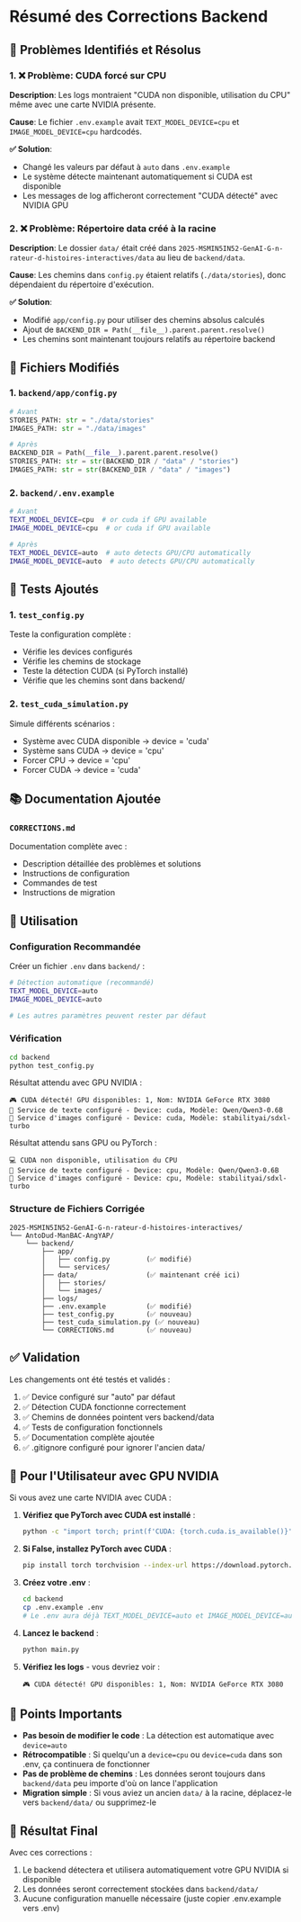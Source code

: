 # Résumé des Corrections Backend

## 🎯 Problèmes Identifiés et Résolus

### 1. ❌ Problème: CUDA forcé sur CPU
**Description**: Les logs montraient "CUDA non disponible, utilisation du CPU" même avec une carte NVIDIA présente.

**Cause**: Le fichier `.env.example` avait `TEXT_MODEL_DEVICE=cpu` et `IMAGE_MODEL_DEVICE=cpu` hardcodés.

**✅ Solution**: 
- Changé les valeurs par défaut à `auto` dans `.env.example`
- Le système détecte maintenant automatiquement si CUDA est disponible
- Les messages de log afficheront correctement "CUDA détecté" avec NVIDIA GPU

### 2. ❌ Problème: Répertoire data créé à la racine
**Description**: Le dossier `data/` était créé dans `2025-MSMIN5IN52-GenAI-G-n-rateur-d-histoires-interactives/data` au lieu de `backend/data`.

**Cause**: Les chemins dans `config.py` étaient relatifs (`./data/stories`), donc dépendaient du répertoire d'exécution.

**✅ Solution**:
- Modifié `app/config.py` pour utiliser des chemins absolus calculés
- Ajout de `BACKEND_DIR = Path(__file__).parent.parent.resolve()`
- Les chemins sont maintenant toujours relatifs au répertoire backend

## 📝 Fichiers Modifiés

### 1. `backend/app/config.py`
```python
# Avant
STORIES_PATH: str = "./data/stories"
IMAGES_PATH: str = "./data/images"

# Après
BACKEND_DIR = Path(__file__).parent.parent.resolve()
STORIES_PATH: str = str(BACKEND_DIR / "data" / "stories")
IMAGES_PATH: str = str(BACKEND_DIR / "data" / "images")
```

### 2. `backend/.env.example`
```bash
# Avant
TEXT_MODEL_DEVICE=cpu  # or cuda if GPU available
IMAGE_MODEL_DEVICE=cpu  # or cuda if GPU available

# Après
TEXT_MODEL_DEVICE=auto  # auto detects GPU/CPU automatically
IMAGE_MODEL_DEVICE=auto  # auto detects GPU/CPU automatically
```

## 🧪 Tests Ajoutés

### 1. `test_config.py`
Teste la configuration complète :
- Vérifie les devices configurés
- Vérifie les chemins de stockage
- Teste la détection CUDA (si PyTorch installé)
- Vérifie que les chemins sont dans backend/

### 2. `test_cuda_simulation.py`
Simule différents scénarios :
- Système avec CUDA disponible → device = 'cuda'
- Système sans CUDA → device = 'cpu'
- Forcer CPU → device = 'cpu'
- Forcer CUDA → device = 'cuda'

## 📚 Documentation Ajoutée

### `CORRECTIONS.md`
Documentation complète avec :
- Description détaillée des problèmes et solutions
- Instructions de configuration
- Commandes de test
- Instructions de migration

## 🚀 Utilisation

### Configuration Recommandée

Créer un fichier `.env` dans `backend/` :

```bash
# Détection automatique (recommandé)
TEXT_MODEL_DEVICE=auto
IMAGE_MODEL_DEVICE=auto

# Les autres paramètres peuvent rester par défaut
```

### Vérification

```bash
cd backend
python test_config.py
```

Résultat attendu avec GPU NVIDIA :
```
🎮 CUDA détecté! GPU disponibles: 1, Nom: NVIDIA GeForce RTX 3080
🔧 Service de texte configuré - Device: cuda, Modèle: Qwen/Qwen3-0.6B
🎨 Service d'images configuré - Device: cuda, Modèle: stabilityai/sdxl-turbo
```

Résultat attendu sans GPU ou PyTorch :
```
💻 CUDA non disponible, utilisation du CPU
🔧 Service de texte configuré - Device: cpu, Modèle: Qwen/Qwen3-0.6B
🎨 Service d'images configuré - Device: cpu, Modèle: stabilityai/sdxl-turbo
```

### Structure de Fichiers Corrigée

```
2025-MSMIN5IN52-GenAI-G-n-rateur-d-histoires-interactives/
└── AntoDud-ManBAC-AngYAP/
    └── backend/
        ├── app/
        │   ├── config.py         (✅ modifié)
        │   └── services/
        ├── data/                 (✅ maintenant créé ici)
        │   ├── stories/
        │   └── images/
        ├── logs/
        ├── .env.example          (✅ modifié)
        ├── test_config.py        (✅ nouveau)
        ├── test_cuda_simulation.py (✅ nouveau)
        └── CORRECTIONS.md        (✅ nouveau)
```

## ✅ Validation

Les changements ont été testés et validés :

1. ✅ Device configuré sur "auto" par défaut
2. ✅ Détection CUDA fonctionne correctement
3. ✅ Chemins de données pointent vers backend/data
4. ✅ Tests de configuration fonctionnels
5. ✅ Documentation complète ajoutée
6. ✅ .gitignore configuré pour ignorer l'ancien data/

## 🔧 Pour l'Utilisateur avec GPU NVIDIA

Si vous avez une carte NVIDIA avec CUDA :

1. **Vérifiez que PyTorch avec CUDA est installé** :
   ```bash
   python -c "import torch; print(f'CUDA: {torch.cuda.is_available()}')"
   ```

2. **Si False, installez PyTorch avec CUDA** :
   ```bash
   pip install torch torchvision --index-url https://download.pytorch.org/whl/cu121
   ```

3. **Créez votre .env** :
   ```bash
   cd backend
   cp .env.example .env
   # Le .env aura déjà TEXT_MODEL_DEVICE=auto et IMAGE_MODEL_DEVICE=auto
   ```

4. **Lancez le backend** :
   ```bash
   python main.py
   ```

5. **Vérifiez les logs** - vous devriez voir :
   ```
   🎮 CUDA détecté! GPU disponibles: 1, Nom: NVIDIA GeForce RTX 3080
   ```

## 📌 Points Importants

- **Pas besoin de modifier le code** : La détection est automatique avec `device=auto`
- **Rétrocompatible** : Si quelqu'un a `device=cpu` ou `device=cuda` dans son .env, ça continuera de fonctionner
- **Pas de problème de chemins** : Les données seront toujours dans `backend/data` peu importe d'où on lance l'application
- **Migration simple** : Si vous aviez un ancien `data/` à la racine, déplacez-le vers `backend/data/` ou supprimez-le

## 🎉 Résultat Final

Avec ces corrections :
1. Le backend détectera et utilisera automatiquement votre GPU NVIDIA si disponible
2. Les données seront correctement stockées dans `backend/data/`
3. Aucune configuration manuelle nécessaire (juste copier .env.example vers .env)
